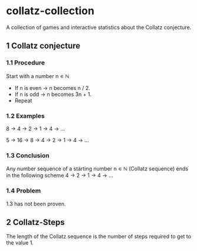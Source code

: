 # collatz-collection
A collection of games and interactive statistics about the Collatz conjecture.

## 1 Collatz conjecture
### 1.1 Procedure
Start with a number n ∊ ℕ
- If n is even → n becomes n / 2.
- If n is odd → n becomes 3n + 1.
- Repeat

### 1.2 Examples
8 → 4 → 2 → 1 → 4 → ...

5 → 16 → 8 → 4 → 2 → 1 → 4 → ...

### 1.3 Conclusion
Any number sequence of a starting number n ∊ ℕ (Collatz sequence)
ends in the following scheme 4 → 2 → 1 → 4 → ...

### 1.4 Problem
1.3 has not been proven.

## 2 Collatz-Steps
The length of the Collatz sequence is the number of steps required
to get to the value 1.
